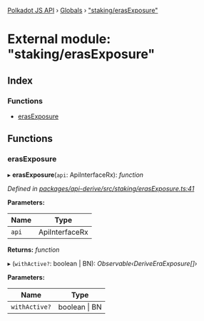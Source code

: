 [Polkadot JS API](../README.md) › [Globals](../globals.md) › ["staking/erasExposure"](_staking_erasexposure_.md)

# External module: "staking/erasExposure"

## Index

### Functions

* [erasExposure](_staking_erasexposure_.md#erasexposure)

## Functions

###  erasExposure

▸ **erasExposure**(`api`: ApiInterfaceRx): *function*

*Defined in [packages/api-derive/src/staking/erasExposure.ts:41](https://github.com/polkadot-js/api/blob/d818f61dc8/packages/api-derive/src/staking/erasExposure.ts#L41)*

**Parameters:**

Name | Type |
------ | ------ |
`api` | ApiInterfaceRx |

**Returns:** *function*

▸ (`withActive?`: boolean | BN): *Observable‹DeriveEraExposure[]›*

**Parameters:**

Name | Type |
------ | ------ |
`withActive?` | boolean &#124; BN |
